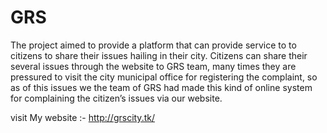 # GRS
The project aimed to provide a platform that can provide service to to citizens to share their issues hailing in their city. Citizens can share their several issues through the website to GRS team, many times they are pressured to visit the city municipal office for registering the complaint, so as of this issues we the team of GRS had made this kind of online system for complaining the citizen’s issues via our website.

visit My website :- http://grscity.tk/
